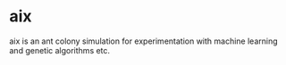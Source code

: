 # aix
aix is an ant colony simulation for experimentation with machine learning and genetic algorithms etc.

